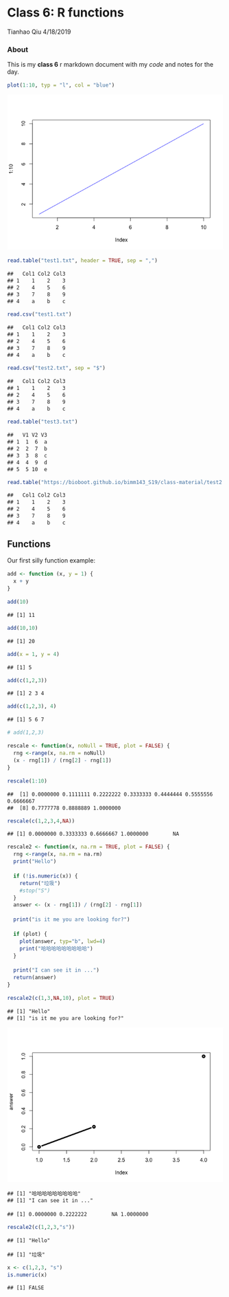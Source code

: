 Class 6: R functions
================
Tianhao Qiu
4/18/2019

### About

This is my **class 6** r markdown document with my *code* and notes for the day.

``` r
plot(1:10, typ = "l", col = "blue")
```

![](class_6_files/figure-markdown_github/unnamed-chunk-1-1.png)

``` r
read.table("test1.txt", header = TRUE, sep = ",")
```

    ##   Col1 Col2 Col3
    ## 1    1    2    3
    ## 2    4    5    6
    ## 3    7    8    9
    ## 4    a    b    c

``` r
read.csv("test1.txt")
```

    ##   Col1 Col2 Col3
    ## 1    1    2    3
    ## 2    4    5    6
    ## 3    7    8    9
    ## 4    a    b    c

``` r
read.csv("test2.txt", sep = "$")
```

    ##   Col1 Col2 Col3
    ## 1    1    2    3
    ## 2    4    5    6
    ## 3    7    8    9
    ## 4    a    b    c

``` r
read.table("test3.txt")
```

    ##   V1 V2 V3
    ## 1  1  6  a
    ## 2  2  7  b
    ## 3  3  8  c
    ## 4  4  9  d
    ## 5  5 10  e

``` r
read.table("https://bioboot.github.io/bimm143_S19/class-material/test2.txt", header = TRUE, sep = "$")
```

    ##   Col1 Col2 Col3
    ## 1    1    2    3
    ## 2    4    5    6
    ## 3    7    8    9
    ## 4    a    b    c

Functions
---------

Our first silly function example:

``` r
add <- function (x, y = 1) {
  x + y 
}
```

``` r
add(10)
```

    ## [1] 11

``` r
add(10,10)
```

    ## [1] 20

``` r
add(x = 1, y = 4)
```

    ## [1] 5

``` r
add(c(1,2,3))
```

    ## [1] 2 3 4

``` r
add(c(1,2,3), 4)
```

    ## [1] 5 6 7

``` r
# add(1,2,3)
```

``` r
rescale <- function(x, noNull = TRUE, plot = FALSE) {
  rng <-range(x, na.rm = noNull)
  (x - rng[1]) / (rng[2] - rng[1])
}
```

``` r
rescale(1:10)
```

    ##  [1] 0.0000000 0.1111111 0.2222222 0.3333333 0.4444444 0.5555556 0.6666667
    ##  [8] 0.7777778 0.8888889 1.0000000

``` r
rescale(c(1,2,3,4,NA))
```

    ## [1] 0.0000000 0.3333333 0.6666667 1.0000000        NA

``` r
rescale2 <- function(x, na.rm = TRUE, plot = FALSE) {
  rng <-range(x, na.rm = na.rm)
  print("Hello")
  
  if (!is.numeric(x)) {
    return("垃圾")
    #stop("S")
  } 
  answer <- (x - rng[1]) / (rng[2] - rng[1])
    
  print("is it me you are looking for?")
   
  if (plot) {
    plot(answer, typ="b", lwd=4)
    print("哈哈哈哈哈哈哈哈哈")
  }
   
  print("I can see it in ...")
  return(answer)
}
```

``` r
rescale2(c(1,3,NA,10), plot = TRUE)
```

    ## [1] "Hello"
    ## [1] "is it me you are looking for?"

![](class_6_files/figure-markdown_github/unnamed-chunk-13-1.png)

    ## [1] "哈哈哈哈哈哈哈哈哈"
    ## [1] "I can see it in ..."

    ## [1] 0.0000000 0.2222222        NA 1.0000000

``` r
rescale2(c(1,2,3,"s"))
```

    ## [1] "Hello"

    ## [1] "垃圾"

``` r
x <- c(1,2,3, "s")
is.numeric(x)
```

    ## [1] FALSE
